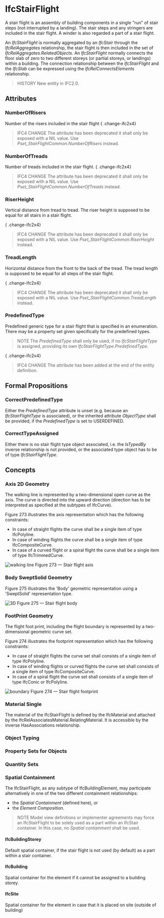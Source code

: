 # IfcStairFlight

A stair flight is an assembly of building components in a single "run" of stair steps (not interrupted by a landing). The stair steps and any stringers are included in the stair flight. A winder is also regarded a part of a stair flight.

An _IfcStairFlight_ is normally aggregated by an _IfcStair_ through the _IfcRelAggregates_ relationship, the stair flight is then included in the set of _IfcRelAggregates.RelatedObjects_. An _IfcStairFlight_ normally connects the floor slab of zero to two different storeys (or partial storeys, or landings) within a building. The connection relationship between the _IfcStairFlight_ and the _IfcSlab_ can be expressed using the _IfcRelConnectsElements_ relationship.

> HISTORY  New entity in IFC2.0.

## Attributes

### NumberOfRisers
Number of the risers included in the stair flight
{ .change-ifc2x4}
> IFC4 CHANGE The attribute has been deprecated it shall only be exposed with a NIL value. Use _Pset_StairFlightCommon.NumberOfRisers_ instead.

### NumberOfTreads
Number of treads included in the stair flight.
{ .change-ifc2x4}
> IFC4 CHANGE The attribute has been deprecated it shall only be exposed with a NIL value. Use _Pset_StairFlightCommon.NumberOfTreads_ instead.

### RiserHeight
Vertical distance from tread to tread. The riser height is supposed to be equal for all stairs in a stair flight.

{ .change-ifc2x4}
> IFC4 CHANGE The attribute has been deprecated it shall only be exposed with a NIL value. Use _Pset_StairFlightCommon.RiserHeight_ instead.

### TreadLength
Horizontal distance from the front to the back of the tread. The tread length is supposed to be equal for all steps of the stair flight.

{ .change-ifc2x4}
> IFC4 CHANGE The attribute has been deprecated it shall only be exposed with a NIL value. Use _Pset_StairFlightCommon.TreadLength_ instead.

### PredefinedType
Predefined generic type for a stair flight that is specified in an enumeration. There may be a property set given specifically for the predefined types.
> NOTE  The _PredefinedType_ shall only be used, if no _IfcStairFlightType_ is assigned, providing its own _IfcStairFlightType.PredefinedType_.

{ .change-ifc2x4}
> IFC4 CHANGE The attribute has been added at the end of the entity definition.

## Formal Propositions

### CorrectPredefinedType
Either the _PredefinedType_ attribute is unset (e.g. because an _IfcStairFlightType_ is associated), or the inherited attribute _ObjectType_ shall be provided, if the _PredefinedType_ is set to USERDEFINED.

### CorrectTypeAssigned
Either there is no stair flight type object associated, i.e. the _IsTypedBy_ inverse relationship is not provided, or the associated type object has to be of type _IfcStairFlightType_.

## Concepts

### Axis 2D Geometry

The walking line is represented by a two-dimensional open curve as the axis. The curve is directed into the upward direction (direction has to be interpreted as specified at the subtypes of IfcCurve).

Figure 273 illustrates the axis representation which has the following constraints:

* In case of straight flights the curve shall be a single item of type IfcPolyline.
* In case of winding flights the curve shall be a single item of type IfcCompositeCurve.
* In case of a curved flight or a spiral flight the curve shall be a single item of type IfcTrimmedCurve.

![walking line](../../../../figures/ifcstairflight_01-layout1.gif)
Figure 273 — Stair flight axis

### Body SweptSolid Geometry

Figure 275 illustrates the 'Body' geometric representation using a 'SweptSolid' representation type.


![3D](../../../../figures/ifcstairflight_03-layout1.gif)
Figure 275 — Stair flight body

### FootPrint Geometry

The flight foot print, including the flight boundary is represented by a two-dimensional geometric curve set.

Figure 274 illustrates the footprint representation which has the following constraints:

* In case of straight flights the curve set shall consists of a single item of type IfcPolyline.
* In case of winding flights or curved flights the curve set shall consists of a single item of type IfcCompositeCurve.
* In case of a spiral flight the curve set shall consists of a single item of type IfcConic or IfcPolyline.

![boundary](../../../../figures/ifcstairflight_02-layout1.gif)
Figure 274 — Stair flight footprint

### Material Single

The material of the IfcStairFlight is defined by the IfcMaterial and attached by the IfcRelAssociatesMaterial.RelatingMaterial. It is accessible by the inverse HasAssociations relationship.

### Object Typing



### Property Sets for Objects



### Quantity Sets



### Spatial Containment

The IfcStairFlight, as any subtype of IfcBuildingElement, may participate alternatively in one of the two different containment relationships:

* the _Spatial Containment_ (defined here), or
* the _Element Composition_.

> NOTE  Model view definitions or implementer agreements may force an IfcStairFlight to be solely used as a part within an IfcStair container. In this case, no _Spatial containment_ shall be used.

#### IfcBuildingStorey

Default spatial container, if the stair  flight is not used (by default) as a part within a stair container.

#### IfcBuilding

Spatial container for the element if it cannot be assigned to a building storey.

#### IfcSite

Spatial container for the element in case that it is placed on site (outside of building)


